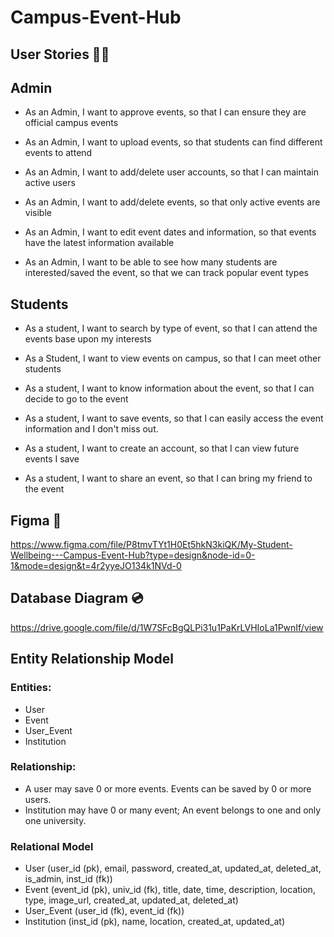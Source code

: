 # Campus-Event-Hub
## User Stories 👩‍💻 
## Admin
* As an Admin, I want to approve events, so that I can ensure they are official campus events

* As an Admin, I want to upload events, so that students can find different events to attend

* As an Admin, I want to add/delete user accounts, so that I can maintain active users

* As an Admin, I want to add/delete events, so that only active events are visible

* As an Admin, I want to edit event dates and information, so that events  have the latest information available

* As an Admin, I want to be able to see how many students are interested/saved the event, so that we can track popular event types

## Students
* As a student, I want to search by type of event, so that I can attend the events base upon my interests

* As a Student, I want to view events on campus, so that I can meet other students

* As a student, I want to know information about the event, so that I can decide to go to the event

* As a student, I want to save events, so that I can easily access the event information and I don't miss out.

* As a student, I want to create an account, so that I can view future events I save

* As a student, I want to share an event, so that I can bring my friend to the event

## Figma 🎨
https://www.figma.com/file/P8tmvTYt1H0Et5hkN3kiQK/My-Student-Wellbeing---Campus-Event-Hub?type=design&node-id=0-1&mode=design&t=4r2yyeJO134k1NVd-0

## Database Diagram 💿
https://drive.google.com/file/d/1W7SFcBgQLPi31u1PaKrLVHIoLa1PwnIf/view

## Entity Relationship Model

### Entities:

- User
- Event
- User_Event
- Institution

### Relationship:

- A user may save 0 or more events. Events can be saved by 0 or more users.
- Institution may have 0 or many event; An event belongs to one and only one university.

### Relational Model

- User (user_id (pk), email, password, created_at, updated_at, deleted_at, is_admin, inst_id (fk))
- Event (event_id (pk), univ_id (fk), title, date, time, description, location, type, image_url, created_at, updated_at, deleted_at)
- User_Event (user_id (fk), event_id (fk))
- Institution (inst_id (pk), name, location, created_at, updated_at)
